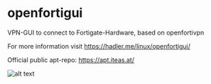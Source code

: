 # openfortigui
VPN-GUI to connect to Fortigate-Hardware, based on openfortivpn

For more information visit https://hadler.me/linux/openfortigui/

Official public apt-repo: https://apt.iteas.at/

![alt text](https://hadler.me/wordpress/wp-content/uploads/2018/02/openfortigui1.png "OpenFortiGUI main page")
